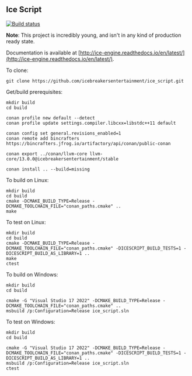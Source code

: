 Ice Script
--------

[![Build status](https://ci.appveyor.com/api/projects/status/r82l3k6hokfp4iar/branch/master?svg=true)](https://ci.appveyor.com/project/icebreakersentertainment/ice-script/branch/master)
<!-- [![Documentation Status](https://readthedocs.org/projects/ice-script/badge/?version=latest)](http://ice-script.readthedocs.io/en/latest/?badge=latest) -->

**Note**: This project is incredibly young, and isn't in any kind of production ready state.

Documentation is available at [http://ice-engine.readthedocs.io/en/latest/](http://ice-engine.readthedocs.io/en/latest/).

To clone:

    git clone https://github.com/icebreakersentertainment/ice_script.git

Get/build prerequisites:

    mkdir build
    cd build

    conan profile new default --detect
    conan profile update settings.compiler.libcxx=libstdc++11 default

    conan config set general.revisions_enabled=1
    conan remote add bincrafters https://bincrafters.jfrog.io/artifactory/api/conan/public-conan

    conan export ../conan/llvm-core llvm-core/13.0.0@icebreakersentertainment/stable
    
    conan install .. --build=missing

To build on Linux:

    mkdir build
    cd build
    cmake -DCMAKE_BUILD_TYPE=Release -DCMAKE_TOOLCHAIN_FILE="conan_paths.cmake" ..
    make

To test on Linux:

    mkdir build
    cd build
    cmake -DCMAKE_BUILD_TYPE=Release -DCMAKE_TOOLCHAIN_FILE="conan_paths.cmake" -DICESCRIPT_BUILD_TESTS=1 -DICESCRIPT_BUILD_AS_LIBRARY=1 ..
    make
    ctest

To build on Windows:

    mkdir build
    cd build

    cmake -G "Visual Studio 17 2022" -DCMAKE_BUILD_TYPE=Release -DCMAKE_TOOLCHAIN_FILE="conan_paths.cmake" ..
    msbuild /p:Configuration=Release ice_script.sln

To test on Windows:

    mkdir build
    cd build

    cmake -G "Visual Studio 17 2022" -DCMAKE_BUILD_TYPE=Release -DCMAKE_TOOLCHAIN_FILE="conan_paths.cmake" -DICESCRIPT_BUILD_TESTS=1 -DICESCRIPT_BUILD_AS_LIBRARY=1 ..
    msbuild /p:Configuration=Release ice_script.sln
    ctest
